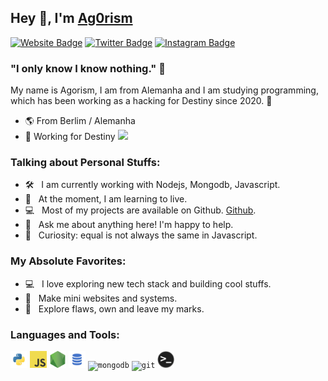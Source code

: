 ## Hey 👋, I'm [Ag0rism](https://github.com/Ag0rism/)

[![Website Badge](https://img.shields.io/badge/Website-3b5998?style=flat-square&logo=google-chrome&logoColor=white)]()
[![Twitter Badge](https://img.shields.io/badge/-Twitter-00acee?style=flat-square&logo=Twitter&logoColor=white)](https://twitter.com/Ag0rism)
[![Instagram Badge](https://img.shields.io/badge/-Instagram-e4405f?style=flat-square&logo=Instagram&logoColor=white)](https://instagram.com/)

### "I only know I know nothing." 🧠 

My name is Agorism, I am from Alemanha and I am studying programming, </br> which has been working as a hacking for Destiny since 2020. 📝

- 🌎 From Berlim / Alemanha
- 🧪 Working for Destiny
[![](https://gitwar.herokuapp.com/badge?username=Agorism&label=Gitwar%20Profile%20Score&style=for-the-badge&color=0088cc)](https://gitwar.herokuapp.com/)

### Talking about Personal Stuffs:

- 🛠 &nbsp; I am currently working with Nodejs, Mongodb, Javascript.
- 🚀 &nbsp; At the moment, I am learning to live.
- 💻 &nbsp; Most of my projects are available on Github. [Github](https://github.com/Ag0rism).
- 💬 &nbsp; Ask me about anything here! I'm happy to help.
- 👾 &nbsp; Curiosity: equal is not always the same in Javascript.

### My Absolute Favorites:

- 💻 &nbsp; I love exploring new tech stack and building cool stuffs.
- 📰 &nbsp; Make mini websites and systems.
- 🍕 &nbsp; Explore flaws, own and leave my marks.

### Languages and Tools:

<code><img height="27" src="https://raw.githubusercontent.com/github/explore/80688e429a7d4ef2fca1e82350fe8e3517d3494d/topics/python/python.png" alt="python"></code>
<code><img height="27" src="https://raw.githubusercontent.com/github/explore/80688e429a7d4ef2fca1e82350fe8e3517d3494d/topics/javascript/javascript.png" alt="javascript"></code>
<code><img height="27" src="https://raw.githubusercontent.com/github/explore/80688e429a7d4ef2fca1e82350fe8e3517d3494d/topics/nodejs/nodejs.png" alt="nodejs"></code>
<code><img height="27" src="https://raw.githubusercontent.com/github/explore/80688e429a7d4ef2fca1e82350fe8e3517d3494d/topics/sql/sql.png" alt="sql"></code>
<code><img height="27" src="https://encrypted-tbn0.gstatic.com/images?q=tbn%3AANd9GcSTTzPAw-55ssm1Im594xYZ9eRQu2JylrkYLg&usqp=CAU" alt="mongodb"></code>
<code><img height="27" src="https://devicons.github.io/devicon/devicon.git/icons/git/git-original.svg" alt="git"></code>
<code><img height="27" src="https://raw.githubusercontent.com/github/explore/80688e429a7d4ef2fca1e82350fe8e3517d3494d/topics/terminal/terminal.png" alt="terminal"></code>

<!--
<code><img height="25" src="https://raw.githubusercontent.com/github/explore/80688e429a7d4ef2fca1e82350fe8e3517d3494d/topics/sass/sass.png" alt="sass"></code>
-->

#

<div align="center">

</div>
 
<!--
**SystemsFrozen/SystemsFrozen** is a ✨ _special_ ✨ repository because its `README.md` (this file) appears on your GitHub profile.


<!--
**Agorism/Agorism** is a ✨ _special_ ✨ repository because its `README.md` (this file) appears on your GitHub profile.
-->
